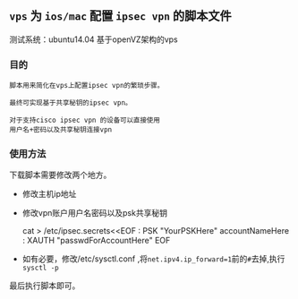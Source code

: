 ## `vps` 为 `ios/mac` 配置 `ipsec vpn` 的脚本文件

测试系统：ubuntu14.04 基于openVZ架构的vps

### 目的

    脚本用来简化在vps上配置ipsec vpn的繁琐步骤。

    最终可实现基于共享秘钥的ipsec vpn。

    对于支持cisco ipsec vpn 的设备可以直接使用
    用户名+密码以及共享秘钥连接vpn

### 使用方法

下载脚本需要修改两个地方。
* 修改主机ip地址
* 修改vpn账户用户名密码以及psk共享秘钥


    cat > /etc/ipsec.secrets<<EOF
    : PSK "YourPSKHere"
    accountNameHere : XAUTH "passwdForAccountHere"
    EOF

* 如有必要，修改/etc/sysctl.conf ,将`net.ipv4.ip_forward=1`前的`#`去掉,执行`sysctl -p`

最后执行脚本即可。
